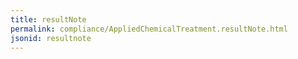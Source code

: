 ```yaml
---
title: resultNote
permalink: compliance/AppliedChemicalTreatment.resultNote.html
jsonid: resultnote
---
```

